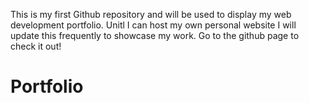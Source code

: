This is my first Github repository and will be used to display my web development portfolio. Unitl I can host my own personal website I will
update this frequently to showcase my work. Go to the github page to check it out!
# Portfolio
